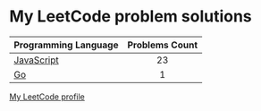 # My LeetCode problem solutions

|    Programming Language  |    Problems Count  | 
|----------|:-------------:|
| [JavaScript](https://github.com/nikitapozdeev/programming-problems/tree/master/leetcode/javascript) | 23 | 
| [Go](https://github.com/nikitapozdeev/programming-problems/tree/master/leetcode/go) | 1 | 

[My LeetCode profile](https://leetcode.com/nikitapozdeev/)
